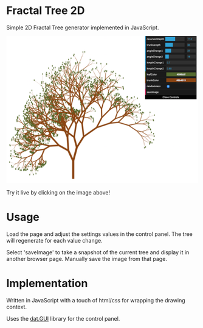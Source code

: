 # Fractal Tree 2D

Simple 2D Fractal Tree generator implemented in JavaScript.

[<img src="./FractalTree2D.png">](http://htmlpreview.github.io/?https://github.com/hanskellner/FractalTree2DJS/blob/master/fractalTree2D.html)

Try it live by clicking on the image above!

# Usage

Load the page and adjust the settings values in the control panel.  The tree will regenerate for each value change.

Select 'saveImage' to take a snapshot of the current tree and display it in another browser page.  Manually save the image from that page.

# Implementation

Written in JavaScript with a touch of html/css for wrapping the drawing context.

Uses the [dat.GUI](http://workshop.chromeexperiments.com/examples/gui/) library for the control panel.
